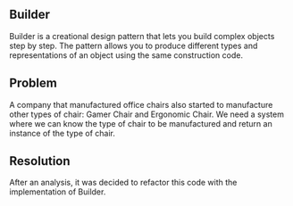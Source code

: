 ## Builder
Builder is a creational design pattern that lets you build complex objects step by step. The pattern allows you to produce different types and representations of an object using the same construction code.

## Problem
A company that manufactured office chairs also started to manufacture other types of chair: Gamer Chair and Ergonomic Chair. We need a system where we can know the type of chair to be manufactured and return an instance of the type of chair.

## Resolution
After an analysis, it was decided to refactor this code with the implementation of Builder.